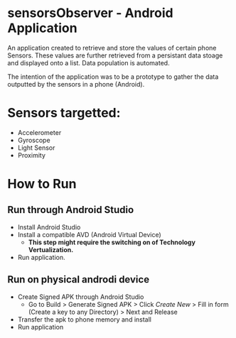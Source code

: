 # sensorsObserver - Android Application
An application created to retrieve and store the values of certain phone Sensors. 
These values are further retrieved from a persistant data stoage and displayed onto a list. 
Data population is automated. 

The intention of the application was to be a prototype to gather the data outputted by the sensors in a phone (Android).

# Sensors targetted:

- Accelerometer
- Gyroscope
- Light Sensor
- Proximity

# How to Run
## Run through Android Studio

- Install Android Studio
- Install a compatible AVD (Android Virtual Device) 
   - **This step might require the switching on of Technology Vertualization.**
- Run application.

## Run on physical androdi device

- Create Signed APK through Android Studio
  - Go to Build > Generate Signed APK > Click _Create New_ > Fill in form (Create a key to any Directory) > Next and Release
- Transfer the apk to phone memory and install 
- Run application
      
